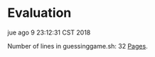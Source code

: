 # Evaluation
jue ago  9 23:12:31 CST 2018

Number of lines in guessinggame.sh:
32
[Pages](https://github.com/jfmaradiaga/evaluation/blob/master/README.md).

